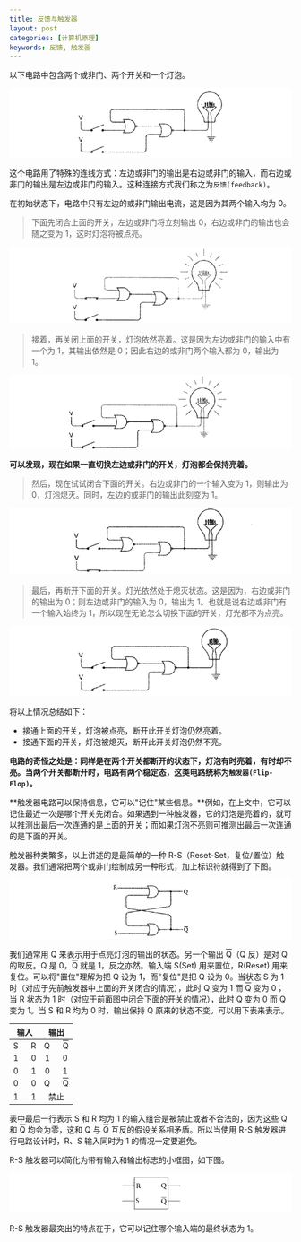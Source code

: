 ```yaml
---
title: 反馈与触发器
layout: post
categories: [计算机原理]
keywords: 反馈, 触发器
---
```


以下电路中包含两个或非门、两个开关和一个灯泡。

![](/assets/images/20191202/WX20191202-154823.png)

这个电路用了特殊的连线方式：左边或非门的输出是右边或非门的输入，而右边或非门的输出是左边或非门的输入。这种连接方式我们称之为`反馈(feedback)`。

在初始状态下，电路中只有左边的或非门输出电流，这是因为其两个输入均为 0。

> 下面先闭合上面的开关，左边或非门将立刻输出 0，右边或非门的输出也会随之变为 1，这时灯泡将被点亮。

![](/assets/images/20191202/WX20191202-155609.png)

> 接着，再关闭上面的开关，灯泡依然亮着。这是因为左边或非门的输入中有一个为 1，其输出依然是 0；因此右边的或非门两个输入都为 0，输出为 1。

![](/assets/images/20191202/WX20191202-160005.png)

**可以发现，现在如果一直切换左边或非门的开关，灯泡都会保持亮着。**

> 然后，现在试试闭合下面的开关。右边或非门的一个输入变为 1，则输出为 0，灯泡熄灭。同时，左边的或非门的输出此刻变为 1。

![](/assets/images/20191202/WX20191202-160728.png)

> 最后，再断开下面的开关。灯光依然处于熄灭状态。这是因为，右边或非门的输出为 0；则左边或非门的输入为 0，输出为 1。也就是说右边或非门有一个输入始终为 1，所以现在无论怎么切换下面的开关，灯光都不为点亮。

![](/assets/images/20191202/WX20191202-160928.png)

将以上情况总结如下：

*   接通上面的开关，灯泡被点亮，断开此开关灯泡仍然亮着。
*   接通下面的开关，灯泡被熄灭，断开此开关灯泡仍然不亮。

**电路的奇怪之处是：同样是在两个开关都断开的状态下，灯泡有时亮着，有时却不亮。当两个开关都断开时，电路有两个稳定态，这类电路统称为`触发器(Flip-Flop)`。**

**触发器电路可以保持信息，它可以"记住"某些信息。**例如，在上文中，它可以记住最近一次是哪个开关先闭合。如果遇到一种触发器，它的灯泡是亮着的，就可以推测出最后一次连通的是上面的开关；而如果灯泡不亮则可推测出最后一次连通的是下面的开关。

触发器种类繁多，以上讲述的是最简单的一种 R-S（Reset-Set，复位/置位）触发器。我们通常把两个或非门绘制成另一种形式，加上标识符就得到了下图。

![](/assets/images/20191202/WX20191202-175714.png)

我们通常用 Q 来表示用于点亮灯泡的输出的状态。另一个输出 <span style="text-decoration: overline;">Q</span>（Q 反）是对 Q 的取反。Q 是 0，<span style="text-decoration: overline;">Q</span> 就是 1，反之亦然。输入端 S(Set) 用来置位，R(Reset) 用来复位。可以将"置位"理解为把 Q 设为 1，而"复位"是把 Q 设为 0。当状态 S 为 1 时（对应于先前触发器中上面的开关闭合的情况），此时 Q 变为 1 而 <span style="text-decoration: overline;">Q</span> 变为 0；当 R 状态为 1 时（对应于前面图中闭合下面的开关的情况），此时 Q 变为 0 而 <span style="text-decoration: overline;">Q</span> 变为 1。当 S 和 R 均为 0 时，输出保持 Q 原来的状态不变。可以用下表来表示。

| 输入 | 输出 |
| :--: | :--: |
| S &nbsp;&nbsp;&nbsp;&nbsp; R | Q &nbsp;&nbsp;&nbsp;&nbsp; <span style="text-decoration: overline;">Q</span> |
| 1 &nbsp;&nbsp;&nbsp;&nbsp; 0 | 1 &nbsp;&nbsp;&nbsp;&nbsp; 0 |
| 0 &nbsp;&nbsp;&nbsp;&nbsp; 1 | 0 &nbsp;&nbsp;&nbsp;&nbsp; 1 |
| 0 &nbsp;&nbsp;&nbsp;&nbsp; 0 | Q &nbsp;&nbsp;&nbsp;&nbsp; <span style="text-decoration: overline;">Q</span> |
| 1 &nbsp;&nbsp;&nbsp;&nbsp; 1 | 禁止 |

表中最后一行表示 S 和 R 均为 1 的输入组合是被禁止或者不合法的，因为这些 Q 和 <span style="text-decoration: overline;">Q</span> 均会为零，这和 Q 与 <span style="text-decoration: overline;">Q</span> 互反的假设关系相矛盾。所以当使用 R-S 触发器进行电路设计时，R、S 输入同时为 1 的情况一定要避免。

R-S 触发器可以简化为带有输入和输出标志的小框图，如下图。

![](/assets/images/20191202/WX20191202-182741.png)

R-S 触发器最突出的特点在于，它可以记住哪个输入端的最终状态为 1。
